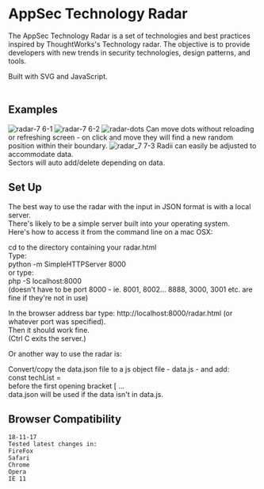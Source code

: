 # AppSec Technology Radar
The AppSec Technology Radar is a set of technologies and best practices inspired by ThoughtWorks's Technology radar.
The objective is to provide developers with new trends in security technologies, design patterns, and tools.<br />

Built with SVG and JavaScript.<br /><br />
## Examples
![radar-7 6-1](https://user-images.githubusercontent.com/29818223/32985377-60ff6faa-ccb1-11e7-89f6-9ccaac5140fe.png)
![radar-7 6-2](https://user-images.githubusercontent.com/29818223/32985378-6119e9a2-ccb1-11e7-93a0-81ebd1423b80.png)
![radar-dots](https://user-images.githubusercontent.com/29818223/33262168-48e36e00-d35d-11e7-9c76-db25f7be92ab.png)
Can move dots without reloading or refreshing screen - on click and move they will find a new random position within their boundary.
![radar_7 7-3](https://user-images.githubusercontent.com/29818223/33029376-5925e9c0-ce10-11e7-9e31-79d7e9f44903.png)
Radii can easily be adjusted to accommodate data.<br />
Sectors will auto add/delete depending on data.
## Set Up
The best way to use the radar with the input in JSON format is with a local server. <br />
There's likely to be a simple server built into your operating system. <br />
Here's how to access it from the command line on a mac OSX: <br />

cd to the directory containing your radar.html <br />
Type: <br />
python -m SimpleHTTPServer 8000 <br />
or type: <br />
php -S localhost:8000 <br />
(doesn't have to be port 8000 -  ie. 8001, 8002... 8888, 3000, 3001 etc. are fine if they're not in use) <br />

In the browser address bar type: http://localhost:8000/radar.html (or whatever port was specified). <br />
Then it should work fine. <br />
(Ctrl C exits the server.)  <br />

Or another way to use the radar is: <br />

Convert/copy the data.json file to a js object file - data.js - and add: <br />
const techList = <br />
before the first opening bracket \[ ... <br />
data.json will be used if the data isn't in data.js. <br />

## Browser Compatibility
    18-11-17
    Tested latest changes in: 
    FireFox 
    Safari 
    Chrome 
    Opera 
    IE 11


